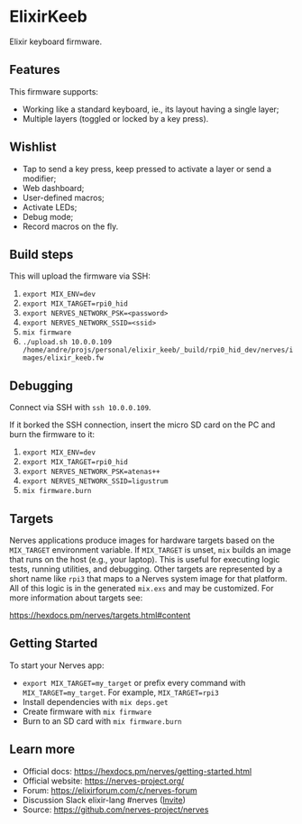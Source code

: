 # ElixirKeeb

Elixir keyboard firmware.

## Features

This firmware supports:

- Working like a standard keyboard, ie., its layout having a single layer;
- Multiple layers (toggled or locked by a key press).

## Wishlist

- Tap to send a key press, keep pressed to activate a layer or send a modifier;
- Web dashboard;
- User-defined macros;
- Activate LEDs;
- Debug mode;
- Record macros on the fly.

## Build steps

This will upload the firmware via SSH:

1. `export MIX_ENV=dev`
2. `export MIX_TARGET=rpi0_hid`
3. `export NERVES_NETWORK_PSK=<password>`
4. `export NERVES_NETWORK_SSID=<ssid>`
5. `mix firmware`
6. `./upload.sh 10.0.0.109 /home/andre/projs/personal/elixir_keeb/_build/rpi0_hid_dev/nerves/images/elixir_keeb.fw`

## Debugging

Connect via SSH with `ssh 10.0.0.109`.

If it borked the SSH connection, insert the micro SD card on the PC and burn the firmware to it:

1. `export MIX_ENV=dev`
2. `export MIX_TARGET=rpi0_hid`
3. `export NERVES_NETWORK_PSK=atenas++`
4. `export NERVES_NETWORK_SSID=ligustrum`
5. `mix firmware.burn`

## Targets

Nerves applications produce images for hardware targets based on the
`MIX_TARGET` environment variable. If `MIX_TARGET` is unset, `mix` builds an
image that runs on the host (e.g., your laptop). This is useful for executing
logic tests, running utilities, and debugging. Other targets are represented by
a short name like `rpi3` that maps to a Nerves system image for that platform.
All of this logic is in the generated `mix.exs` and may be customized. For more
information about targets see:

https://hexdocs.pm/nerves/targets.html#content

## Getting Started

To start your Nerves app:
  * `export MIX_TARGET=my_target` or prefix every command with
    `MIX_TARGET=my_target`. For example, `MIX_TARGET=rpi3`
  * Install dependencies with `mix deps.get`
  * Create firmware with `mix firmware`
  * Burn to an SD card with `mix firmware.burn`

## Learn more

  * Official docs: https://hexdocs.pm/nerves/getting-started.html
  * Official website: https://nerves-project.org/
  * Forum: https://elixirforum.com/c/nerves-forum
  * Discussion Slack elixir-lang #nerves ([Invite](https://elixir-slackin.herokuapp.com/))
  * Source: https://github.com/nerves-project/nerves
